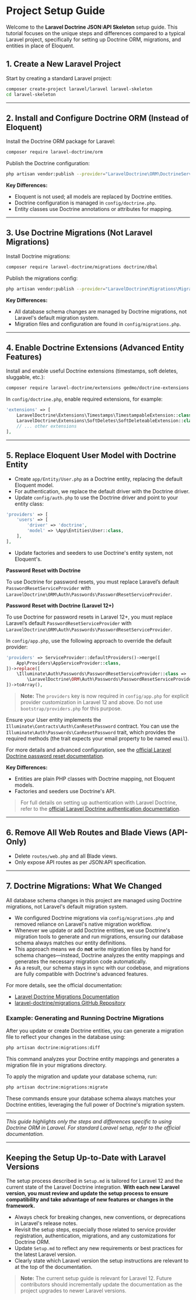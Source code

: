 # Project Setup Guide

Welcome to the **Laravel Doctrine JSON:API Skeleton** setup guide. This tutorial focuses on the unique steps and differences compared to a typical Laravel project, specifically for setting up Doctrine ORM, migrations, and entities in place of Eloquent.

## 1. Create a New Laravel Project

Start by creating a standard Laravel project:

```bash
composer create-project laravel/laravel laravel-skeleton
cd laravel-skeleton
```

---

## 2. Install and Configure Doctrine ORM (Instead of Eloquent)

Install the Doctrine ORM package for Laravel:

```bash
composer require laravel-doctrine/orm
```

Publish the Doctrine configuration:

```bash
php artisan vendor:publish --provider="LaravelDoctrine\ORM\DoctrineServiceProvider"
```

**Key Differences:**
- Eloquent is not used; all models are replaced by Doctrine entities.
- Doctrine configuration is managed in `config/doctrine.php`.
- Entity classes use Doctrine annotations or attributes for mapping.

---

## 3. Use Doctrine Migrations (Not Laravel Migrations)

Install Doctrine migrations:

```bash
composer require laravel-doctrine/migrations doctrine/dbal
```

Publish the migrations config:

```bash
php artisan vendor:publish --provider="LaravelDoctrine\Migrations\MigrationsServiceProvider"
```

**Key Differences:**
- All database schema changes are managed by Doctrine migrations, not Laravel's default migration system.
- Migration files and configuration are found in `config/migrations.php`.

---

## 4. Enable Doctrine Extensions (Advanced Entity Features)

Install and enable useful Doctrine extensions (timestamps, soft deletes, sluggable, etc.):

```bash
composer require laravel-doctrine/extensions gedmo/doctrine-extensions
```

In `config/doctrine.php`, enable required extensions, for example:

```php
'extensions' => [
    LaravelDoctrine\Extensions\Timestamps\TimestampableExtension::class,
    LaravelDoctrine\Extensions\SoftDeletes\SoftDeleteableExtension::class,
    // ... other extensions
],
```

---

## 5. Replace Eloquent User Model with Doctrine Entity

- Create `app/Entity/User.php` as a Doctrine entity, replacing the default Eloquent model.
- For authentication, we replace the default driver with the Doctrine driver.
- Update `config/auth.php` to use the Doctrine driver and point to your entity class:

```php
'providers' => [
    'users' => [
        'driver' => 'doctrine',
        'model' => \App\Entities\User::class,
    ],
],
```

- Update factories and seeders to use Doctrine's entity system, not Eloquent's.

**Password Reset with Doctrine**

To use Doctrine for password resets, you must replace Laravel’s default `PasswordResetServiceProvider` with `LaravelDoctrine\ORM\Auth\Passwords\PasswordResetServiceProvider`.

**Password Reset with Doctrine (Laravel 12+)**

To use Doctrine for password resets in Laravel 12+, you must replace Laravel’s default `PasswordResetServiceProvider` with `LaravelDoctrine\ORM\Auth\Passwords\PasswordResetServiceProvider`.

In `config/app.php`, use the following approach to override the default provider:

```php
'providers' => ServiceProvider::defaultProviders()->merge([
    App\Providers\AppServiceProvider::class,
])->replace([
    \Illuminate\Auth\Passwords\PasswordResetServiceProvider::class =>
        \LaravelDoctrine\ORM\Auth\Passwords\PasswordResetServiceProvider::class,
])->toArray(),
```

> **Note:** The `providers` key is now required in `config/app.php` for explicit provider customization in Laravel 12 and above. Do not use `bootstrap/providers.php` for this purpose.

Ensure your User entity implements the `Illuminate\Contracts\Auth\CanResetPassword` contract. You can use the `Illuminate\Auth\Passwords\CanResetPassword` trait, which provides the required methods (the trait expects your email property to be named `email`).

For more details and advanced configuration, see the [official Laravel Doctrine password reset documentation](https://laravel-doctrine-orm-official.readthedocs.io/en/latest/passwords.html).

**Key Differences:**
- Entities are plain PHP classes with Doctrine mapping, not Eloquent models.
- Factories and seeders use Doctrine's API.

> For full details on setting up authentication with Laravel Doctrine, refer to the [official Laravel Doctrine authentication documentation](https://laravel-doctrine-orm-official.readthedocs.io/en/latest/auth.html#).

---

## 6. Remove All Web Routes and Blade Views (API-Only)

- Delete `routes/web.php` and all Blade views.
- Only expose API routes as per JSON:API specification.

---

## 7. Doctrine Migrations: What We Changed

All database schema changes in this project are managed using Doctrine migrations, not Laravel's default migration system.

- We configured Doctrine migrations via `config/migrations.php` and removed reliance on Laravel's native migration workflow.
- Whenever we update or add Doctrine entities, we use Doctrine's migration tools to generate and run migrations, ensuring our database schema always matches our entity definitions.
- This approach means we do **not** write migration files by hand for schema changes—instead, Doctrine analyzes the entity mappings and generates the necessary migration code automatically.
- As a result, our schema stays in sync with our codebase, and migrations are fully compatible with Doctrine's advanced features.

For more details, see the official documentation:
- [Laravel Doctrine Migrations Documentation](https://laravel-doctrine-orm.readthedocs.io/en/latest/migrations.html)
- [laravel-doctrine/migrations GitHub Repository](https://github.com/laravel-doctrine/migrations)

### Example: Generating and Running Doctrine Migrations

After you update or create Doctrine entities, you can generate a migration file to reflect your changes in the database using:

```bash
php artisan doctrine:migrations:diff
```

This command analyzes your Doctrine entity mappings and generates a migration file in your migrations directory.

To apply the migration and update your database schema, run:

```bash
php artisan doctrine:migrations:migrate
```

These commands ensure your database schema always matches your Doctrine entities, leveraging the full power of Doctrine's migration system.

---

*This guide highlights only the steps and differences specific to using Doctrine ORM in Laravel. For standard Laravel setup, refer to the official documentation.*

---

## Keeping the Setup Up-to-Date with Laravel Versions

The setup process described in `Setup.md` is tailored for Laravel 12 and the current state of the Laravel Doctrine integration. **With each new Laravel version, you must review and update the setup process to ensure compatibility and take advantage of new features or changes in the framework.**

- Always check for breaking changes, new conventions, or deprecations in Laravel's release notes.
- Revisit the setup steps, especially those related to service provider registration, authentication, migrations, and any customizations for Doctrine ORM.
- Update `Setup.md` to reflect any new requirements or best practices for the latest Laravel version.
- Clearly state which Laravel version the setup instructions are relevant to at the top of the documentation.

> **Note:** The current setup guide is relevant for Laravel 12. Future contributors should incrementally update the documentation as the project upgrades to newer Laravel versions.
